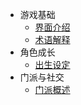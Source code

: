 * 游戏基础
  * [界面介绍](./00-游戏基础/01-界面介绍.md)
  * [术语解释](./00-游戏基础/03-术语解释.md)
* 角色成长
  * [出生设定](./01-角色创建与成长/01-出生设定.md)
* 门派与社交
  * [门派概述](./03-门派与社交/01-门派概述.md)
